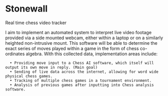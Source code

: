 # Stonewall

Real time chess video tracker


I aim to implement an automated system to interpret live video footage provided via a side mounted webcam, either within a laptop or on a similarly heighted non-intrusive mount. This software will be able to determine the exact series of moves played within a game in the form of chess co-ordinates algebra. With this collected data, implementation areas include:
  
      •	Providing move input to a Chess AI software, which itself will output its own move in reply. (Main goal)
      •	Sending of live data across the internet, allowing for word wide physical chess games.
      •	Tracking of multiple chess games in a tournament environment.
      •	Analysis of previous games after inputting into Chess analysis software.

